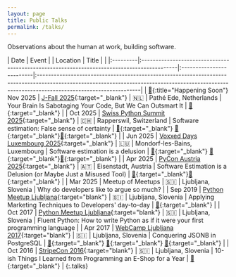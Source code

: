 ```yaml
---
layout: page
title: Public Talks
permalink: /talks/
---
```


Observations about the human at work, building software.

| Date     | Event                                                                                      | | Location                 | Title    |                                                                                                                                                                                        |
|:---------|:-------------------------------------------------------------------------------------------|:-------------------------|:------------------------------------------------------------------------------------------------------------------------------------------------------------------------------------------------|
| [🌱](){:title="Happening Soon"} Nov 2025 | [J-Fall 2025](https://jfall.nl/){:target="_blank"}     | 🇳🇱 |  Pathé Ede, Netherlands          |  Your Brain Is Sabotaging Your Code, But We Can Outsmart It | [📅](https://jfall.nl/timetable-2025/ "Details"){:target="_blank"}                                              |
| Oct 2025 | [Swiss Python Summit 2025](https://www.python-summit.ch/){:target="_blank"}     | 🇨🇭 |  Rapperswil, Switzerland          |  Software estimation: False sense of certainty | [🎥](https://media.ccc.de/v/sps25-56448-software-estimation-false-se "Video"){:target="_blank"} [📅](https://www.python-summit.ch/program/ "Details"){:target="_blank"}[📑](https://speakerdeck.com/inesp/software-estimation-false-sense-of-certainty "Slides"){:target="_blank"}                                              |
| Jun 2025 | [Voxxed Days Luxembourg 2025](https://luxembourg.voxxeddays.com/en/){:target="_blank"}     | 🇱🇺 | Mondorf-les-Bains, Luxembourg          | Software estimation is a delusion | [🎥](https://www.youtube.com/watch?v=B-4ega2uwEM "Video"){:target="_blank"} [📅](https://mobile.devoxx.com/events/voxxedlu2025/talks/3575/details "Details"){:target="_blank"}[📑](https://speakerdeck.com/inesp/software-estimation-take-a-wild-guess-but-make-it-official "Slides"){:target="_blank"}                                               |
| Apr 2025 | [PyCon Austria 2025](https://pycon.pyug.at/en/){:target="_blank"}                               | 🇦🇹 | Eisenstadt, Austria | Software Estimation is a Delusion (or Maybe Just a Misused Tool) | [📅](https://2025.pycon.at/talks/software-estimation-is-a-delusion-or-is-it-just-a-misused-tool/ "Details"){:target="_blank"}[📑](https://speakerdeck.com/inesp/software-estimation-is-a-delusion "Slides"){:target="_blank"}                                         |
| Mar 2025 | Meetup of Meetups                                                                          | 🇸🇮 | Ljubljana, Slovenia | Why do developers like to argue so much?                                                                                                                                                        |
| Sep 2019 | [Python Meetup Ljubljana](https://www.meetup.com/ljubljana-python-group/events/264578339/?eventOrigin=group_calendar){:target="blank"} | 🇸🇮 | Ljubljana, Slovenia | Applying Marketing Techniques to Developers' day-to-day       | [📑](https://speakerdeck.com/inesp/applying-marketing-techniques-to-developers-day-to-day "Slides"){:target="_blank"} |
| Oct 2017 | [Python Meetup Ljubljana](https://www.meetup.com/ljubljana-python-group/events/243772267/?eventOrigin=group_calendar){:target="blank"} | 🇸🇮 | Ljubljana, Slovenia | Fluent Python: How to write Python as if it were your first programming language                                                                                                                |
| Apr 2017 | [WebCamp Ljubljana 2017](https://2017.webcamp.si/){:target="blank"}                        | 🇸🇮 | Ljubljana, Slovenia | Conquering JSONB in PostgreSQL | [🎥](https://www.youtube.com/watch?v=Agi7WWEZBNM&list=PLIZtfj-D-vQyHICP4U2rave3u8Tmzc7pZ "Video"){:target="_blank"} [📅](https://2017.webcamp.si/speakers/ines-panker/ "Details"){:target="_blank"} [📑](https://speakerdeck.com/inesp/conquering-jsonb-in-postgresql "Slides"){:target="_blank"}                                                                                                 |
| Oct 2016 | [StripeCon 2016](https://2016.stripecon.eu/){:target="blank"}                              | 🇸🇮 | Ljubljana, Slovenia | 10-ish Things I Learned from Programming an E-Shop for a Year | [📑](https://www.slideshare.net/slideshow/10ish-things-i-learned-from-programming-an-eshop-for-a-year/75541385 "Slides"){:target="_blank"} |
{:.talks}
